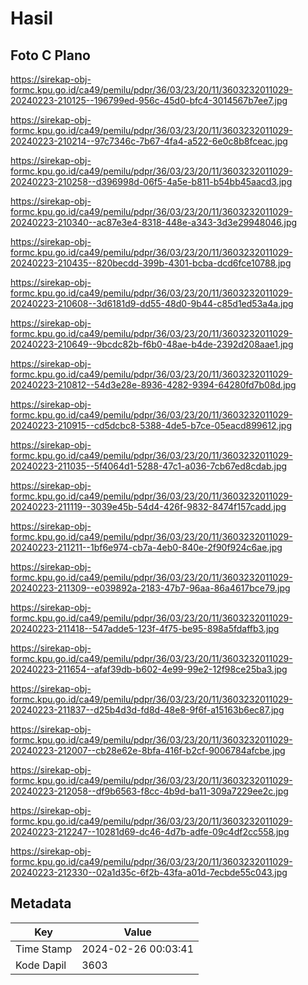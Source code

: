 # Hasil

## Foto C Plano

https://sirekap-obj-formc.kpu.go.id/ca49/pemilu/pdpr/36/03/23/20/11/3603232011029-20240223-210125--196799ed-956c-45d0-bfc4-3014567b7ee7.jpg

https://sirekap-obj-formc.kpu.go.id/ca49/pemilu/pdpr/36/03/23/20/11/3603232011029-20240223-210214--97c7346c-7b67-4fa4-a522-6e0c8b8fceac.jpg

https://sirekap-obj-formc.kpu.go.id/ca49/pemilu/pdpr/36/03/23/20/11/3603232011029-20240223-210258--d396998d-06f5-4a5e-b811-b54bb45aacd3.jpg

https://sirekap-obj-formc.kpu.go.id/ca49/pemilu/pdpr/36/03/23/20/11/3603232011029-20240223-210340--ac87e3e4-8318-448e-a343-3d3e29948046.jpg

https://sirekap-obj-formc.kpu.go.id/ca49/pemilu/pdpr/36/03/23/20/11/3603232011029-20240223-210435--820becdd-399b-4301-bcba-dcd6fce10788.jpg

https://sirekap-obj-formc.kpu.go.id/ca49/pemilu/pdpr/36/03/23/20/11/3603232011029-20240223-210608--3d6181d9-dd55-48d0-9b44-c85d1ed53a4a.jpg

https://sirekap-obj-formc.kpu.go.id/ca49/pemilu/pdpr/36/03/23/20/11/3603232011029-20240223-210649--9bcdc82b-f6b0-48ae-b4de-2392d208aae1.jpg

https://sirekap-obj-formc.kpu.go.id/ca49/pemilu/pdpr/36/03/23/20/11/3603232011029-20240223-210812--54d3e28e-8936-4282-9394-64280fd7b08d.jpg

https://sirekap-obj-formc.kpu.go.id/ca49/pemilu/pdpr/36/03/23/20/11/3603232011029-20240223-210915--cd5dcbc8-5388-4de5-b7ce-05eacd899612.jpg

https://sirekap-obj-formc.kpu.go.id/ca49/pemilu/pdpr/36/03/23/20/11/3603232011029-20240223-211035--5f4064d1-5288-47c1-a036-7cb67ed8cdab.jpg

https://sirekap-obj-formc.kpu.go.id/ca49/pemilu/pdpr/36/03/23/20/11/3603232011029-20240223-211119--3039e45b-54d4-426f-9832-8474f157cadd.jpg

https://sirekap-obj-formc.kpu.go.id/ca49/pemilu/pdpr/36/03/23/20/11/3603232011029-20240223-211211--1bf6e974-cb7a-4eb0-840e-2f90f924c6ae.jpg

https://sirekap-obj-formc.kpu.go.id/ca49/pemilu/pdpr/36/03/23/20/11/3603232011029-20240223-211309--e039892a-2183-47b7-96aa-86a4617bce79.jpg

https://sirekap-obj-formc.kpu.go.id/ca49/pemilu/pdpr/36/03/23/20/11/3603232011029-20240223-211418--547adde5-123f-4f75-be95-898a5fdaffb3.jpg

https://sirekap-obj-formc.kpu.go.id/ca49/pemilu/pdpr/36/03/23/20/11/3603232011029-20240223-211654--afaf39db-b602-4e99-99e2-12f98ce25ba3.jpg

https://sirekap-obj-formc.kpu.go.id/ca49/pemilu/pdpr/36/03/23/20/11/3603232011029-20240223-211837--d25b4d3d-fd8d-48e8-9f6f-a15163b6ec87.jpg

https://sirekap-obj-formc.kpu.go.id/ca49/pemilu/pdpr/36/03/23/20/11/3603232011029-20240223-212007--cb28e62e-8bfa-416f-b2cf-9006784afcbe.jpg

https://sirekap-obj-formc.kpu.go.id/ca49/pemilu/pdpr/36/03/23/20/11/3603232011029-20240223-212058--df9b6563-f8cc-4b9d-ba11-309a7229ee2c.jpg

https://sirekap-obj-formc.kpu.go.id/ca49/pemilu/pdpr/36/03/23/20/11/3603232011029-20240223-212247--10281d69-dc46-4d7b-adfe-09c4df2cc558.jpg

https://sirekap-obj-formc.kpu.go.id/ca49/pemilu/pdpr/36/03/23/20/11/3603232011029-20240223-212330--02a1d35c-6f2b-43fa-a01d-7ecbde55c043.jpg


## Metadata

| Key        | Value               |
| ---------- | ------------------- |
| Time Stamp | 2024-02-26 00:03:41 |
| Kode Dapil | 3603                |



